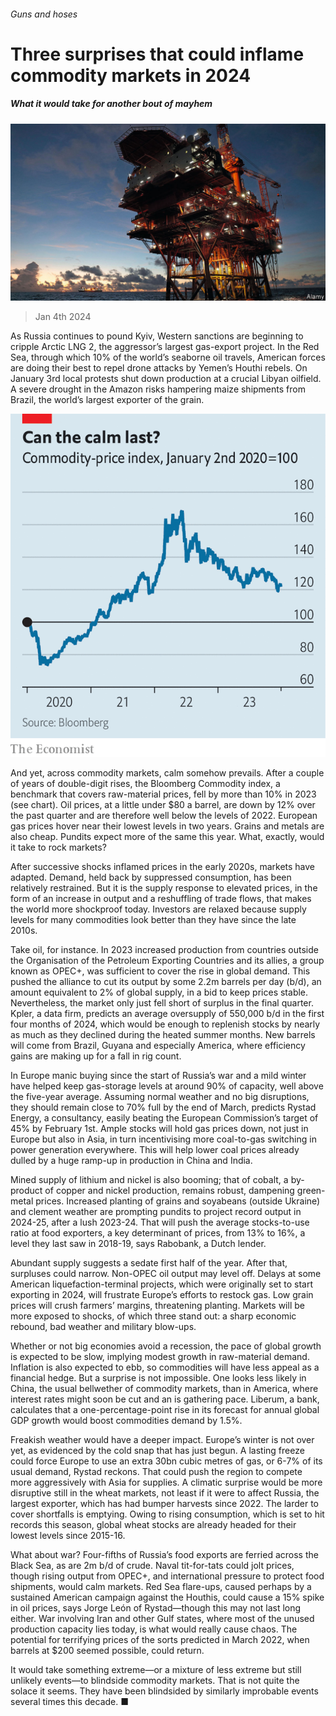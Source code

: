 ###### Guns and hoses

# Three surprises that could inflame commodity markets in 2024 

##### What it would take for another bout of mayhem 

![image](images/20240106_FNP003.jpg) 

> Jan 4th 2024 

As Russia continues to pound Kyiv, Western sanctions are beginning to cripple Arctic LNG 2, the aggressor’s largest gas-export project. In the Red Sea, through which 10% of the world’s seaborne oil travels, American forces are doing their best to repel drone attacks by Yemen’s Houthi rebels. On January 3rd local protests shut down production at a crucial Libyan oilfield. A severe drought in the Amazon risks hampering maize shipments from Brazil, the world’s largest exporter of the grain. 

![image](images/20240106_FNC865.png) 


And yet, across commodity markets, calm somehow prevails. After a couple of years of double-digit rises, the Bloomberg Commodity index, a benchmark that covers raw-material prices, fell by more than 10% in 2023 (see chart). Oil prices, at a little under $80 a barrel, are down by 12% over the past quarter and are therefore well below the levels of 2022. European gas prices hover near their lowest levels in two years. Grains and metals are also cheap. Pundits expect more of the same this year. What, exactly, would it take to rock markets?

After successive shocks inflamed prices in the early 2020s, markets have adapted. Demand, held back by suppressed consumption, has been relatively restrained. But it is the supply response to elevated prices, in the form of an increase in output and a reshuffling of trade flows, that makes the world more shockproof today. Investors are relaxed because supply levels for many commodities look better than they have since the late 2010s. 

Take oil, for instance. In 2023 increased production from countries outside the Organisation of the Petroleum Exporting Countries and its allies, a group known as OPEC+, was sufficient to cover the rise in global demand. This pushed the alliance to cut its output by some 2.2m barrels per day (b/d), an amount equivalent to 2% of global supply, in a bid to keep prices stable. Nevertheless, the market only just fell short of surplus in the final quarter. Kpler, a data firm, predicts an average oversupply of 550,000 b/d in the first four months of 2024, which would be enough to replenish stocks by nearly as much as they declined during the heated summer months. New barrels will come from Brazil, Guyana and especially America, where efficiency gains are making up for a fall in rig count.

In Europe manic buying since the start of Russia’s war and a mild winter have helped keep gas-storage levels at around 90% of capacity, well above the five-year average. Assuming normal weather and no big disruptions, they should remain close to 70% full by the end of March, predicts Rystad Energy, a consultancy, easily beating the European Commission’s target of 45% by February 1st. Ample stocks will hold gas prices down, not just in Europe but also in Asia, in turn incentivising more coal-to-gas switching in power generation everywhere. This will help lower coal prices already dulled by a huge ramp-up in production in China and India. 

Mined supply of lithium and nickel is also booming; that of cobalt, a by-product of copper and nickel production, remains robust, dampening green-metal prices. Increased planting of grains and soyabeans (outside Ukraine) and clement weather are prompting pundits to project record output in 2024-25, after a lush 2023-24. That will push the average stocks-to-use ratio at food exporters, a key determinant of prices, from 13% to 16%, a level they last saw in 2018-19, says Rabobank, a Dutch lender. 

Abundant supply suggests a sedate first half of the year. After that, surpluses could narrow. Non-OPEC oil output may level off. Delays at some American liquefaction-terminal projects, which were originally set to start exporting in 2024, will frustrate Europe’s efforts to restock gas. Low grain prices will crush farmers’ margins, threatening planting. Markets will be more exposed to shocks, of which three stand out: a sharp economic rebound, bad weather and military blow-ups.

Whether or not big economies avoid a recession, the pace of global growth is expected to be slow, implying modest growth in raw-material demand. Inflation is also expected to ebb, so commodities will have less appeal as a financial hedge. But a surprise is not impossible. One looks less likely in China, the usual bellwether of commodity markets, than in America, where interest rates might soon be cut and an  is gathering pace. Liberum, a bank, calculates that a one-percentage-point rise in its forecast for annual global GDP growth would boost commodities demand by 1.5%. 

Freakish weather would have a deeper impact. Europe’s winter is not over yet, as evidenced by the cold snap that has just begun. A lasting freeze could force Europe to use an extra 30bn cubic metres of gas, or 6-7% of its usual demand, Rystad reckons. That could push the region to compete more aggressively with Asia for supplies. A climatic surprise would be more disruptive still in the wheat markets, not least if it were to affect Russia, the largest exporter, which has had bumper harvests since 2022. The larder to cover shortfalls is emptying. Owing to rising consumption, which is set to hit records this season, global wheat stocks are already headed for their lowest levels since 2015-16. 

What about war? Four-fifths of Russia’s food exports are ferried across the Black Sea, as are 2m b/d of crude. Naval tit-for-tats could jolt prices, though rising output from OPEC+, and international pressure to protect food shipments, would calm markets. Red Sea flare-ups, caused perhaps by a sustained American campaign against the Houthis, could cause a 15% spike in oil prices, says Jorge León of Rystad—though this may not last long either. War involving Iran and other Gulf states, where most of the unused production capacity lies today, is what would really cause chaos. The potential for terrifying prices of the sorts predicted in March 2022, when barrels at $200 seemed possible, could return. 

It would take something extreme—or a mixture of less extreme but still unlikely events—to blindside commodity markets. That is not quite the solace it seems. They have been blindsided by similarly improbable events several times this decade. ■


